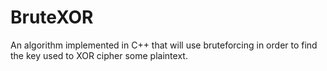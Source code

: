 # BruteXOR
An algorithm implemented in C++ that will use bruteforcing in order to find the key used to XOR cipher some plaintext.
